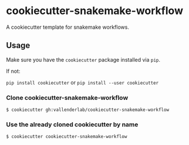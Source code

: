 # cookiecutter-snakemake-workflow

A cookiecutter template for snakemake workflows.

## Usage

Make sure you have the `cookiecutter` package installed via `pip`.

If not:

`pip install cookiecutter` or `pip install --user cookiecutter`

### Clone cookiecutter-snakemake-workflow

```console
$ cookiecutter gh:vallenderlab/cookiecutter-snakemake-workflow
```
### Use the already cloned cookiecutter by name

```console
$ cookiecutter cookiecutter-snakemake-workflow
```